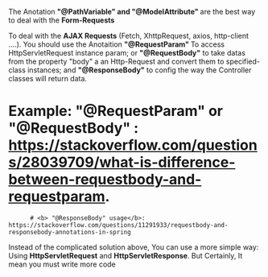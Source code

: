 The Anotation <b>"@PathVariable" and "@ModelAttribute" </b> are the best way to deal with the <b>Form-Requests</b>

To deal with the <b>AJAX Requests</b> (Fetch, XhttpRequest, axios, http-client ....). You should use the Anotaition <b>"@RequestParam" </b> To access HttpServletRequest instance param; or <b>"@RequestBody"</b> to take datas from the property "body" a an Http-Request and convert them to specified-class instances; and <b>"@ResponseBody"</b> to config the way the Controller classes will return data. 

# Example: <b>"@RequestParam" or "@RequestBody"</b> : https://stackoverflow.com/questions/28039709/what-is-difference-between-requestbody-and-requestparam.
          # <b> "@ResponseBody" usage</b>: https://stackoverflow.com/questions/11291933/requestbody-and-responsebody-annotations-in-spring

Instead of the complicated solution above, You can use a more simple way: Using <b>HttpServletRequest</b> and <b>HttpServletResponse</b>. But Certainly, It mean you must write
more code
